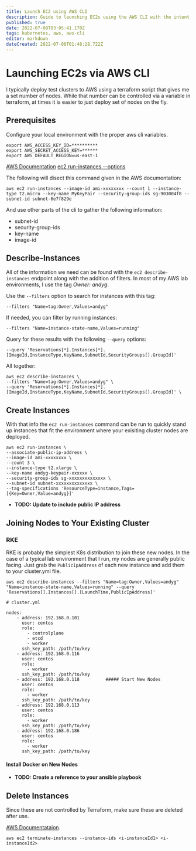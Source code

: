 ```yaml
---
title: Launch EC2 using AWS CLI
description: Guide to launching EC2s using the AWS CLI with the intent of adding additional nodes existing K8s clusters.
published: true
date: 2022-07-08T03:05:41.170Z
tags: kubernetes, aws, aws-cli
editor: markdown
dateCreated: 2022-07-08T01:48:28.722Z
---
```


# Launching EC2s via AWS CLI

I typically deploy test clusters to AWS using a terraform script that gives me a set number of nodes. While that number can be controlled via a variable in terraform, at times it is easier to just deploy set of nodes on the fly. 

## Prerequisites
Configure your local environment with the proper aws cli variables.

```
export AWS_ACCESS_KEY_ID=**********
export AWS_SECRET_ACCESS_KEY=******
export AWS_DEFAULT_REGION=us-east-1
```

[AWS Documentation](https://docs.aws.amazon.com/cli/latest/userguide/cli-services-ec2-instances.html)
[ec2 run-instances --options](https://docs.aws.amazon.com/cli/latest/reference/ec2/run-instances.html)

The following will disect this command given in the AWS documentation: 

```
aws ec2 run-instances --image-id ami-xxxxxxxx --count 1 --instance-type t2.micro --key-name MyKeyPair --security-group-ids sg-903004f8 --subnet-id subnet-6e7f829e
```

And use other parts of the cli to gather the following information: 

- subnet-id
- security-group-ids
- key-name
- image-id

## Describe-Instances

All of the information we need can be found with the `ec2 describe-instances` endpoint along with the addition of filters. In most of my AWS lab environments, I use the tag *Owner: andyg*. 

Use the `--filters` option to search for instances with this tag: 

```
--filters "Name=tag:Owner,Values=andyg"
```

If needed, you can filter by running instances: 

```
--filters "Name=instance-state-name,Values=running"
```

Query for these results with the following `--query` options:

```
--query 'Reservations[*].Instances[*].[ImageId,InstanceType,KeyName,SubnetId,SecurityGroups[].GroupId]'
```

All together: 

```
aws ec2 describe-instances \
--filters "Name=tag:Owner,Values=andyg" \
--query 'Reservations[*].Instances[*].[ImageId,InstanceType,KeyName,SubnetId,SecurityGroups[].GroupId]' \

```

## Create Instances

With that info the `ec2 run-instances` command can be run to quickly stand up instances that fit the environment where your exisiting cluster nodes are deployed. 

```
aws ec2 run-instances \
--associate-public-ip-address \
--image-id ami-xxxxxxxx \
--count 3 \
--instance-type t2.xlarge \
--key-name andyg-keypair-xxxxxx \
--security-group-ids sg-xxxxxxxxxxxxxx \
--subnet-id subnet-xxxxxxxxxxxxxx \
--tag-specifications 'ResourceType=instance,Tags=[{Key=Owner,Value=andyg}]'
```

- **TODO: Update to include public IP address**

## Joining Nodes to Your Existing Cluster

### RKE

RKE is probably the simplest K8s distribution to join these new nodes. In the case of a typical lab environment that I run, my nodes are generally public facing. Just grab the `PublicIpAddress` of each new instance and add them to your cluster.yml file. 

```
aws ec2 describe-instances --filters "Name=tag:Owner,Values=andyg" "Name=instance-state-name,Values=running" --query 'Reservations[].Instances[].[LaunchTime,PublicIpAddress]'
```


```
# cluster.yml

nodes:
    - address: 192.168.0.101
      user: centos
      role:
        - controlplane
        - etcd
        - worker
      ssh_key_path: /path/to/key
    - address: 192.168.0.116
      user: centos
      role:
        - worker
      ssh_key_path: /path/to/key
    - address: 192.168.0.118          ##### Start New Nodes
      user: centos
      role:
        - worker
      ssh_key_path: /path/to/key
    - address: 192.168.0.113
      user: centos
      role:
        - worker
      ssh_key_path: /path/to/key
    - address: 192.168.0.186
      user: centos
      role:
        - worker
      ssh_key_path: /path/to/key
```

#### Install Docker on New Nodes

- **TODO: Create a reference to your ansible playbook**

## Delete Instances

Since these are not controlled by Terraform, make sure these are deleted after use. 

[AWS Documentataion](https://awscli.amazonaws.com/v2/documentation/api/latest/reference/ec2/terminate-instances.html).

```
aws ec2 terminate-instances --instance-ids <i-instanceId1> <i-instanceId2> 
```
